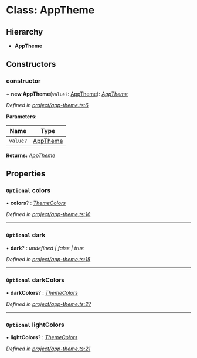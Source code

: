# Class: AppTheme

## Hierarchy

* **AppTheme**

## Constructors

###  constructor

\+ **new AppTheme**(`value?`: [AppTheme](apptheme.md)): *[AppTheme](apptheme.md)*

*Defined in [project/app-theme.ts:6](https://github.com/TNOCS/csnext/blob/b9521f0/packages/cs-core/src/project/app-theme.ts#L6)*

**Parameters:**

Name | Type |
------ | ------ |
`value?` | [AppTheme](apptheme.md) |

**Returns:** *[AppTheme](apptheme.md)*

## Properties

### `Optional` colors

• **colors**? : *[ThemeColors](themecolors.md)*

*Defined in [project/app-theme.ts:16](https://github.com/TNOCS/csnext/blob/b9521f0/packages/cs-core/src/project/app-theme.ts#L16)*

___

### `Optional` dark

• **dark**? : *undefined | false | true*

*Defined in [project/app-theme.ts:15](https://github.com/TNOCS/csnext/blob/b9521f0/packages/cs-core/src/project/app-theme.ts#L15)*

___

### `Optional` darkColors

• **darkColors**? : *[ThemeColors](themecolors.md)*

*Defined in [project/app-theme.ts:27](https://github.com/TNOCS/csnext/blob/b9521f0/packages/cs-core/src/project/app-theme.ts#L27)*

___

### `Optional` lightColors

• **lightColors**? : *[ThemeColors](themecolors.md)*

*Defined in [project/app-theme.ts:21](https://github.com/TNOCS/csnext/blob/b9521f0/packages/cs-core/src/project/app-theme.ts#L21)*
